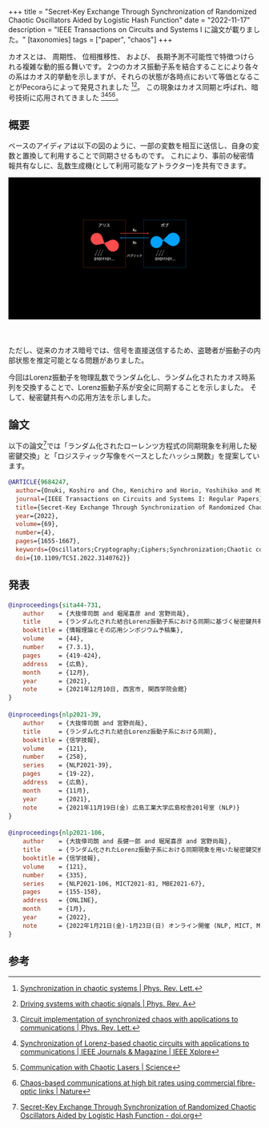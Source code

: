 +++
title = "Secret-Key Exchange Through Synchronization of Randomized Chaotic Oscillators Aided by Logistic Hash Function"
date = "2022-11-17"
description = "IEEE Transactions on Circuits and Systems I に論文が載りました。"
[taxonomies]
tags = ["paper", "chaos"]
+++

カオスとは、 周期性、 位相推移性、 および、 長期予測不可能性で特徴つけられる複雑な動的振る舞いです。
2つのカオス振動子系を結合することにより各々の系はカオス的挙動を示しますが、それらの状態が各時点において等価となることがPecoraらによって発見されました [^2][^3]。
この現象はカオス同期と呼ばれ、暗号技術に応用されてきました [^4][^5][^6][^7]。

## 概要

ベースのアイディアは以下の図のように、一部の変数を相互に送信し、自身の変数と置換して利用することで同期させるものです。
これにより、事前の秘密情報共有なしに、乱数生成機(として利用可能なアトラクター)を共有できます。

![](/image/022/alice_bob.png)

　

ただし、従来のカオス暗号では、信号を直接送信するため、盗聴者が振動子の内部状態を推定可能となる問題がありました。

今回はLorenz振動子を物理乱数でランダム化し、ランダム化されたカオス時系列を交換することで、Lorenz振動子系が安全に同期することを示しました。
そして、秘密鍵共有への応用方法を示しました。

## 論文

以下の論文[^1]では「ランダム化されたローレンツ方程式の同期現象を利用した秘密鍵交換」と「ロジスティック写像をベースとしたハッシュ関数」を提案しています。　

```bibtex
@ARTICLE{9684247,
  author={Onuki, Koshiro and Cho, Kenichiro and Horio, Yoshihiko and Miyano, Takaya},
  journal={IEEE Transactions on Circuits and Systems I: Regular Papers}, 
  title={Secret-Key Exchange Through Synchronization of Randomized Chaotic Oscillators Aided by Logistic Hash Function}, 
  year={2022},
  volume={69},
  number={4},
  pages={1655-1667},
  keywords={Oscillators;Cryptography;Ciphers;Synchronization;Chaotic communication;Logistics;Hash functions;Cryptography;secret-key exchange;chaotic synchronization;chaos-based stream cipher;hash function},
  doi={10.1109/TCSI.2022.3140762}}
```

## 発表

```bibtex
@inproceedings{sita44-731,
	author    = {大抜倖司朗 and 堀尾喜彦 and 宮野尚哉},
	title     = {ランダム化された結合Lorenz振動子系における同期に基づく秘密鍵共有},
	booktitle = {情報理論とその応用シンポジウム予稿集},
	volume    = {44},
	number    = {7.3.1},
	pages     = {419-424},
	address   = {広島},
	month     = {12月},
	year      = {2021},
	note      = {2021年12月10日, 西宮市, 関西学院会館}
}

@inproceedings{nlp2021-39,
	author    = {大抜倖司朗 and 宮野尚哉},
	title     = {ランダム化された結合Lorenz振動子系における同期},
	booktitle = {信学技報},
	volume    = {121},
	number    = {258},
	series    = {NLP2021-39},
	pages     = {19-22},
	address   = {広島},
	month     = {11月},
	year      = {2021},
	note      = {2021年11月19日(金) 広島工業大学広島校舎201号室 (NLP)}
}

@inproceedings{nlp2021-106,
	author    = {大抜倖司朗 and 長健一郎 and 堀尾喜彦 and 宮野尚哉},
	title     = {ランダム化されたLorenz振動子系における同期現象を用いた秘密鍵交換},
	booktitle = {信学技報},
	volume    = {121},
	number    = {335},
	series    = {NLP2021-106, MICT2021-81, MBE2021-67},
	pages     = {155-158},
	address   = {ONLINE},
	month     = {1月},
	year      = {2022},
	note      = {2022年1月21日(金)-1月23日(日) オンライン開催 (NLP, MICT, MBE, NC)}
}
```

## 参考

[^2]: [Synchronization in chaotic systems | Phys. Rev. Lett.](https://journals.aps.org/prl/abstract/10.1103/PhysRevLett.64.821)

[^3]: [Driving systems with chaotic signals | Phys. Rev. A](https://journals.aps.org/pra/abstract/10.1103/PhysRevA.44.2374)

[^4]: [Circuit implementation of synchronized chaos with applications to communications | Phys. Rev. Lett.](https://journals.aps.org/prl/abstract/10.1103/PhysRevLett.71.65)

[^5]: [Synchronization of Lorenz-based chaotic circuits with applications to communications | IEEE Journals & Magazine | IEEE Xplore](https://ieeexplore.ieee.org/document/246163)

[^6]: [Communication with Chaotic Lasers | Science](https://www.science.org/doi/10.1126/science.279.5354.1198)

[^7]: [Chaos-based communications at high bit rates using commercial fibre-optic links | Nature](https://www.nature.com/articles/nature04275)

[^1]: [Secret-Key Exchange Through Synchronization of Randomized Chaotic Oscillators Aided by Logistic Hash Function - doi.org](https://doi.org/10.1109/TCSI.2022.3140762)
